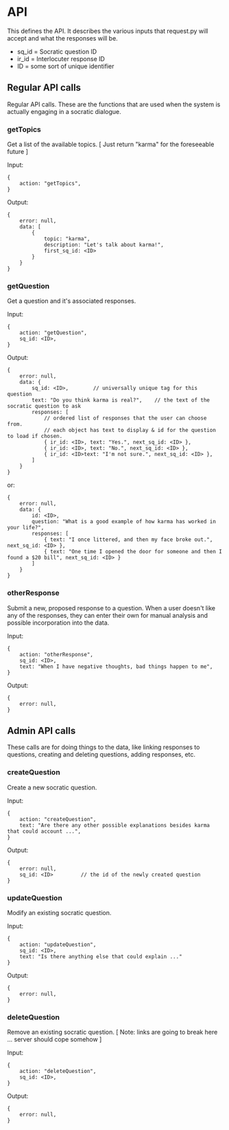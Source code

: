 
# API

This defines the API.
It describes the various inputs that request.py will accept and what the responses
will be.

* sq_id = Socratic question ID
* ir_id = Interlocuter response ID
* ID = some sort of unique identifier



## Regular API calls

Regular API calls.
These are the functions that are used when the system is actually engaging in a
socratic dialogue.


### getTopics

Get a list of the available topics.  [ Just return "karma" for the foreseeable future ]

Input:

	{
		action: "getTopics",
	}

Output:

	{
		error: null,
		data: [
			{
				topic: "karma",	
				description: "Let's talk about karma!",
				first_sq_id: <ID>
			}
		}
	}


### getQuestion

Get a question and it's associated responses.

Input:

	{
		action: "getQuestion",
		sq_id: <ID>,
	}

Output:

	{
		error: null,
		data: {
			sq_id: <ID>,		// universally unique tag for this question
			text: "Do you think karma is real?",	// the text of the socratic question to ask
			responses: [	
				// ordered list of responses that the user can choose from.
				// each object has text to display & id for the question to load if chosen.
				{ ir_id: <ID>, text: "Yes.", next_sq_id: <ID> },
				{ ir_id: <ID>, text: "No.", next_sq_id: <ID> },
				{ ir_id: <ID>text: "I'm not sure.", next_sq_id: <ID> },
			]
		}
	}

or:

	{
		error: null,
		data: {
			id: <ID>,
			question: "What is a good example of how karma has worked in your life?",
			responses: [
				{ text: "I once littered, and then my face broke out.", next_sq_id: <ID> },
				{ text: "One time I opened the door for someone and then I found a $20 bill", next_sq_id: <ID> }
			]
		}
	}


### otherResponse

Submit a new, proposed response to a question.
When a user doesn't like any of the responses, they can enter their own for
manual analysis and possible incorporation into the data.

Input:

	{
		action: "otherResponse",
		sq_id: <ID>,
		text: "When I have negative thoughts, bad things happen to me",
	}

Output:

	{
		error: null,
	}


## Admin API calls

These calls are for doing things to the data, like linking responses to questions, 
creating and deleting questions, adding responses, etc.


### createQuestion

Create a new socratic question.

Input:

	{
		action: "createQuestion",
		text: "Are there any other possible explanations besides karma that could account ...",
	}

Output:

	{
		error: null,
		sq_id: <ID>			// the id of the newly created question
	}


### updateQuestion

Modify an existing socratic question.

Input:

	{
		action: "updateQuestion",
		sq_id: <ID>,
		text: "Is there anything else that could explain ..."
	}

Output:

	{
		error: null,
	}


### deleteQuestion

Remove an existing socratic question.
[ Note: links are going to break here ... server should cope somehow ]

Input:

	{
		action: "deleteQuestion",
		sq_id: <ID>,
	}

Output:

	{
		error: null,
	}







